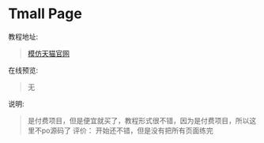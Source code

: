 # Tmall Page

教程地址:
>[模仿天猫官网 ](http://how2j.cn/k/tmall-front/tmall-front-790/790.html)

在线预览:
>无

说明:
>是付费项目，但是便宜就买了，教程形式很不错，因为是付费项目，所以这里不po源码了
评价：
>开始还不错，但是没有把所有页面练完
